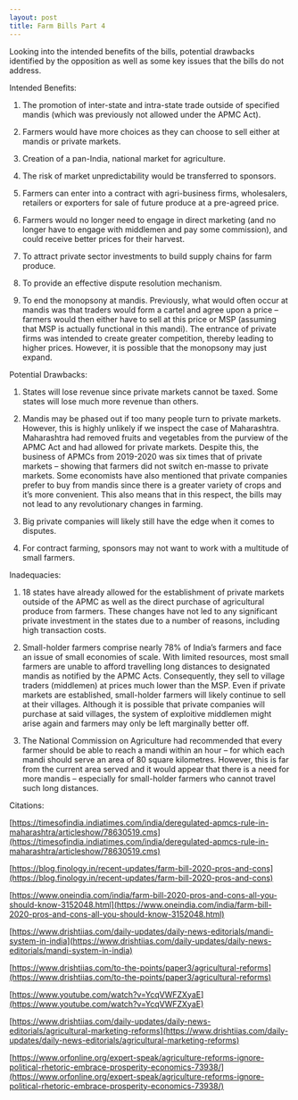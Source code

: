 ```yaml
---
layout: post
title: Farm Bills Part 4
---
```


Looking into the intended benefits of the bills, potential drawbacks identified by the opposition as well as some key issues that the bills do not address. 


Intended Benefits:

  

1.  The promotion of inter-state and intra-state trade outside of specified mandis (which was previously not allowed under the APMC Act).
    
2.  Farmers would have more choices as they can choose to sell either at mandis or private markets.
    
3.  Creation of a pan-India, national market for agriculture.
    
4.  The risk of market unpredictability would be transferred to sponsors.
    
5.  Farmers can enter into a contract with agri-business firms, wholesalers, retailers or exporters for sale of future produce at a pre-agreed price.
    
6.  Farmers would no longer need to engage in direct marketing (and no longer have to engage with middlemen and pay some commission), and could receive better prices for their harvest.
    
7.  To attract private sector investments to build supply chains for farm produce.
    
8.  To provide an effective dispute resolution mechanism.
    
9.  To end the monopsony at mandis. Previously, what would often occur at mandis was that traders would form a cartel and agree upon a price – farmers would then either have to sell at this price or MSP (assuming that MSP is actually functional in this mandi). The entrance of private firms was intended to create greater competition, thereby leading to higher prices. However, it is possible that the monopsony may just expand.
    

  
  

Potential Drawbacks:

  

1.  States will lose revenue since private markets cannot be taxed. Some states will lose much more revenue than others.
    
2.  Mandis may be phased out if too many people turn to private markets. However, this is highly unlikely if we inspect the case of Maharashtra. Maharashtra had removed fruits and vegetables from the purview of the APMC Act and had allowed for private markets. Despite this, the business of APMCs from 2019-2020 was six times that of private markets – showing that farmers did not switch en-masse to private markets. Some economists have also mentioned that private companies prefer to buy from mandis since there is a greater variety of crops and it’s more convenient. This also means that in this respect, the bills may not lead to any revolutionary changes in farming.
    
3.  Big private companies will likely still have the edge when it comes to disputes.
    
4.  For contract farming, sponsors may not want to work with a multitude of small farmers.
    

  
  

Inadequacies:

  

1.  18 states have already allowed for the establishment of private markets outside of the APMC as well as the direct purchase of agricultural produce from farmers. These changes have not led to any significant private investment in the states due to a number of reasons, including high transaction costs.
    
2.  Small-holder farmers comprise nearly 78% of India’s farmers and face an issue of small economies of scale. With limited resources, most small farmers are unable to afford travelling long distances to designated mandis as notified by the APMC Acts. Consequently, they sell to village traders (middlemen) at prices much lower than the MSP. Even if private markets are established, small-holder farmers will likely continue to sell at their villages. Although it is possible that private companies will purchase at said villages, the system of exploitive middlemen might arise again and farmers may only be left marginally better off.
    
3.  The National Commission on Agriculture had recommended that every farmer should be able to reach a mandi within an hour – for which each mandi should serve an area of 80 square kilometres. However, this is far from the current area served and it would appear that there is a need for more mandis – especially for small-holder farmers who cannot travel such long distances.
    

  
  

Citations:

[https://timesofindia.indiatimes.com/india/deregulated-apmcs-rule-in-maharashtra/articleshow/78630519.cms](https://timesofindia.indiatimes.com/india/deregulated-apmcs-rule-in-maharashtra/articleshow/78630519.cms)

[https://blog.finology.in/recent-updates/farm-bill-2020-pros-and-cons](https://blog.finology.in/recent-updates/farm-bill-2020-pros-and-cons)

[https://www.oneindia.com/india/farm-bill-2020-pros-and-cons-all-you-should-know-3152048.html](https://www.oneindia.com/india/farm-bill-2020-pros-and-cons-all-you-should-know-3152048.html)

[https://www.drishtiias.com/daily-updates/daily-news-editorials/mandi-system-in-india](https://www.drishtiias.com/daily-updates/daily-news-editorials/mandi-system-in-india)

[https://www.drishtiias.com/to-the-points/paper3/agricultural-reforms](https://www.drishtiias.com/to-the-points/paper3/agricultural-reforms)

[https://www.youtube.com/watch?v=YcqVWFZXyaE](https://www.youtube.com/watch?v=YcqVWFZXyaE)

[https://www.drishtiias.com/daily-updates/daily-news-editorials/agricultural-marketing-reforms](https://www.drishtiias.com/daily-updates/daily-news-editorials/agricultural-marketing-reforms)

[https://www.orfonline.org/expert-speak/agriculture-reforms-ignore-political-rhetoric-embrace-prosperity-economics-73938/](https://www.orfonline.org/expert-speak/agriculture-reforms-ignore-political-rhetoric-embrace-prosperity-economics-73938/)
